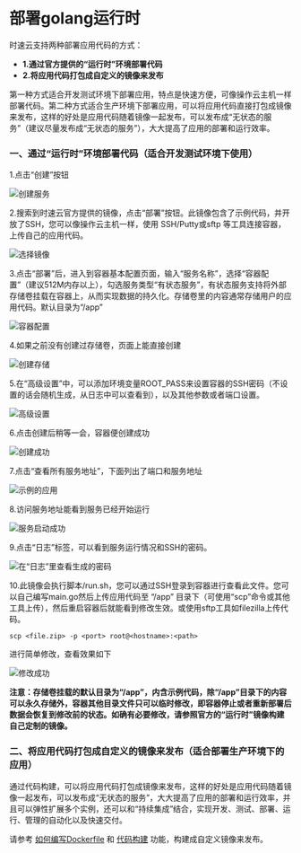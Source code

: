 # 部署golang运行时

时速云支持两种部署应用代码的方式：
* **1.通过官方提供的“运行时”环境部署代码**
* **2.将应用代码打包成自定义的镜像来发布**

第一种方式适合开发测试环境下部署应用，特点是快速方便，可像操作云主机一样部署代码。第二种方式适合生产环境下部署应用，可以将应用代码直接打包成镜像来发布，这样的好处是应用代码随着镜像一起发布，可以发布成“无状态的服务”（建议尽量发布成“无状态的服务”），大大提高了应用的部署和运行效率。

### 一、通过“运行时”环境部署代码（适合开发测试环境下使用）
1.点击“创建”按钮

![创建服务](/doc/v1/images/faq/deploy-golang/create.png)

2.搜索到时速云官方提供的镜像，点击“部署”按钮。此镜像包含了示例代码，并开放了SSH，您可以像操作云主机一样，使用 SSH/Putty或sftp 等工具连接容器，上传自己的应用代码。

![选择镜像](/doc/v1/images/faq/deploy-golang/select.png)

3.点击“部署”后，进入到容器基本配置页面，输入“服务名称”，选择“容器配置”（建议512M内存以上），勾选服务类型“有状态服务”，有状态服务支持将外部存储卷挂载在容器上，从而实现数据的持久化。存储卷里的内容通常存储用户的应用代码。默认目录为“/app”

![容器配置](/doc/v1/images/faq/deploy-golang/basic.png)

4.如果之前没有创建过存储卷，页面上能直接创建

![创建存储](/doc/v1/images/faq/deploy-golang/create_volume.png)

5.在“高级设置”中，可以添加环境变量ROOT_PASS来设置容器的SSH密码（不设置的话会随机生成，从日志中可以查看到），以及其他参数或者端口设置。

![高级设置](/doc/v1/images/faq/deploy-golang/advance.png)

6.点击创建后稍等一会，容器便创建成功

![创建成功](/doc/v1/images/faq/deploy-golang/running.png)

7.点击“查看所有服务地址”，下面列出了端口和服务地址

![示例的应用](/doc/v1/images/faq/deploy-golang/port.png)

8.访问服务地址能看到服务已经开始运行

![服务启动成功](/doc/v1/images/faq/deploy-golang/success.png)

9.点击“日志”标签，可以看到服务运行情况和SSH的密码。

![在“日志”里查看生成的密码](/doc/v1/images/faq/deploy-golang/passwd.png)

10.此镜像会执行脚本/run.sh，您可以通过SSH登录到容器进行查看此文件。您可以自己编写main.go然后上传应用代码至 “/app” 目录下（可使用“scp”命令或其他工具上传），然后重启容器后就能看到修改生效。或使用sftp工具如filezilla上传代码。
```
scp <file.zip> -p <port> root@<hostname>:<path>
```
进行简单修改，查看效果如下

![修改成功](/doc/v1/images/faq/deploy-golang/change_success.png)

**注意：存储卷挂载的默认目录为“/app”，内含示例代码，除“/app”目录下的内容可以永久存储外，容器其他目录文件只可以临时修改，即容器停止或者重新部署后数据会恢复到修改前的状态。如确有必要修改，请参照官方的“运行时”镜像构建自己定制的镜像。**


### 二、将应用代码打包成自定义的镜像来发布（适合部署生产环境下的应用）
通过代码构建，可以将应用代码打包成镜像来发布，这样的好处是应用代码随着镜像一起发布，可以发布成“无状态的服务”，大大提高了应用的部署和运行效率，并且可以弹性扩展多个实例，还可以和“持续集成”结合，实现开发、测试、部署、运行、管理的自动化以及快速交付。

请参考 [如何编写Dockerfile](../faq/dockerfile.md) 和 [代码构建](../../v1/ci/index.html) 功能，构建成自定义镜像来发布。


